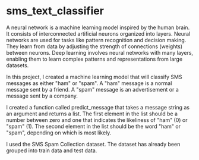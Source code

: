 # sms_text_classifier
A neural network is a machine learning model inspired by the human brain. It consists of interconnected artificial neurons organized into layers. Neural networks are used for tasks like pattern recognition and decision making. They learn from data by adjusting the strength of connections (weights) between neurons. Deep learning involves neural networks with many layers, enabling them to learn complex patterns and representations from large datasets.

In this project, I created a machine learning model that will classify SMS messages as either "ham" or "spam". A "ham" message is a normal message sent by a friend. A "spam" message is an advertisement or a message sent by a company.

I created a function called predict_message that takes a message string as an argument and returns a list. The first element in the list should be a number between zero and one that indicates the likeliness of "ham" (0) or "spam" (1). The second element in the list should be the word "ham" or "spam", depending on which is most likely.

I used the SMS Spam Collection dataset. The dataset has already been grouped into train data and test data.
